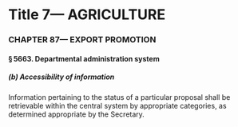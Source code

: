 
# Title 7— AGRICULTURE
### CHAPTER 87— EXPORT PROMOTION
#### § 5663. Departmental administration system
##### (b) Accessibility of information

Information pertaining to the status of a particular proposal shall be retrievable within the central system by appropriate categories, as determined appropriate by the Secretary.
